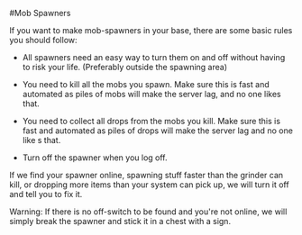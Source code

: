 #Mob Spawners

If you want to make mob-spawners in your base, there are some basic rules you should follow:

* All spawners need an easy way to turn them on and off without having to risk your life. (Preferably outside the spawning area)

* You need to kill all the mobs you spawn. Make sure this is fast and automated as piles of mobs will make the server lag, and no one likes that.

* You need to collect all drops from the mobs you kill. Make sure this is fast and automated as piles of drops will make the server lag and no one like s that.

* Turn off the spawner when you log off.

If we find your spawner online, spawning stuff faster than the grinder can kill, or dropping more items than your system can pick up, we will turn it off and tell you to fix it.  

Warning: If there is no off-switch to be found and you're not online, we will simply break the spawner and stick it in a chest with a sign.
